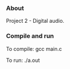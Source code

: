 ### About

Project 2 - Digital audio. 

### Compile and run

To compile: gcc main.c

To run: ./a.out